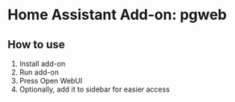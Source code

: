 # Home Assistant Add-on: pgweb

## How to use

1. Install add-on
2. Run add-on
3. Press Open WebUI
4. Optionally, add it to sidebar for easier access
